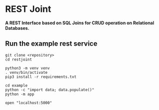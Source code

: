 REST Joint
=
**A REST Interface based on SQL Joins for CRUD operation on Relational Databases.**

Run the example rest service
-
```
git clone <repository>
cd restjoint

python3 -m venv venv
. venv/bin/activate
pip3 install -r requirements.txt

cd example
python -c "import data; data.populate()"
python -m app

open "localhost:5000"
```